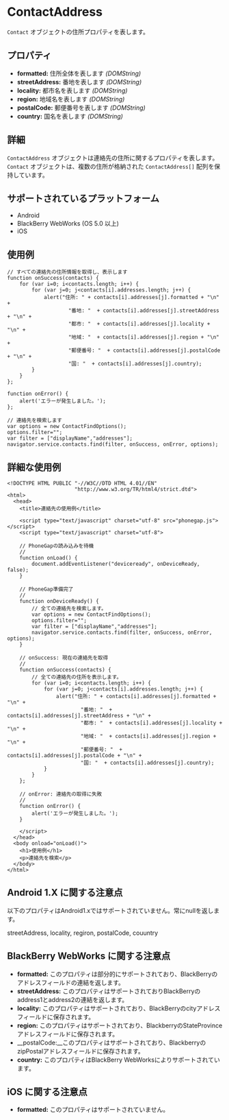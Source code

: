 ContactAddress
==============

 `Contact` オブジェクトの住所プロパティを表します。

プロパティ
----------

- __formatted:__ 住所全体を表します _(DOMString)_
- __streetAddress:__ 番地を表します _(DOMString)_
- __locality:__ 都市名を表します _(DOMString)_
- __region:__ 地域名を表します _(DOMString)_
- __postalCode:__ 郵便番号を表します _(DOMString)_
- __country:__ 国名を表します _(DOMString)_

詳細
-------

 `ContactAddress` オブジェクトは連絡先の住所に関するプロパティを表します。
 `Contact` オブジェクトは、複数の住所が格納された `ContactAddress[]` 配列を保持しています。

サポートされているプラットフォーム
-------------------

- Android
- BlackBerry WebWorks (OS 5.0 以上)
- iOS

使用例
-------------

	// すべての連絡先の住所情報を取得し、表示します
    function onSuccess(contacts) {
		for (var i=0; i<contacts.length; i++) {
			for (var j=0; j<contacts[i].addresses.length; j++) {
				alert("住所: " + contacts[i].addresses[j].formatted + "\n" + 
						"番地: "  + contacts[i].addresses[j].streetAddress + "\n" + 
						"都市: "  + contacts[i].addresses[j].locality + "\n" + 
						"地域: "  + contacts[i].addresses[j].region + "\n" + 
						"郵便番号: "  + contacts[i].addresses[j].postalCode + "\n" + 
						"国: "  + contacts[i].addresses[j].country);
			}
		}
    };

    function onError() {
        alert('エラーが発生しました。');
    };

    // 連絡先を検索します
    var options = new ContactFindOptions();
	options.filter=""; 
	var filter = ["displayName","addresses"];
    navigator.service.contacts.find(filter, onSuccess, onError, options);

詳細な使用例
------------

    <!DOCTYPE HTML PUBLIC "-//W3C//DTD HTML 4.01//EN"
                          "http://www.w3.org/TR/html4/strict.dtd">
    <html>
      <head>
        <title>連絡先の使用例</title>

        <script type="text/javascript" charset="utf-8" src="phonegap.js"></script>
        <script type="text/javascript" charset="utf-8">

        // PhoneGapの読み込みを待機
        //
        function onLoad() {
            document.addEventListener("deviceready", onDeviceReady, false);
        }

        // PhoneGap準備完了
        //
        function onDeviceReady() {
		    // 全ての連絡先を検索します。
		    var options = new ContactFindOptions();
			options.filter=""; 
			var filter = ["displayName","addresses"];
		    navigator.service.contacts.find(filter, onSuccess, onError, options);
        }
    
        // onSuccess: 現在の連絡先を取得
        //
		function onSuccess(contacts) {
			// 全ての連絡先の住所を表示します。
			for (var i=0; i<contacts.length; i++) {
				for (var j=0; j<contacts[i].addresses.length; j++) {
					alert("住所: " + contacts[i].addresses[j].formatted + "\n" + 
							"番地: "  + contacts[i].addresses[j].streetAddress + "\n" + 
							"都市: "  + contacts[i].addresses[j].locality + "\n" + 
							"地域: "  + contacts[i].addresses[j].region + "\n" + 
							"郵便番号: "  + contacts[i].addresses[j].postalCode + "\n" + 
							"国: "  + contacts[i].addresses[j].country);
				}
			}
		};
    
        // onError: 連絡先の取得に失敗
        //
        function onError() {
            alert('エラーが発生しました。');
        }

        </script>
      </head>
      <body onload="onLoad()">
        <h1>使用例</h1>
        <p>連絡先を検索</p>
      </body>
    </html>

Android 1.X に関する注意点
------------------

以下のプロパティはAndroid1.xではサポートされていません。常にnullを返します。

streetAddress, locality, regiron, postalCode, couuntry


BlackBerry WebWorks に関する注意点
--------------------------------------------

- __formatted:__ このプロパティは部分的にサポートされており、BlackBerryのアドレスフィールドの連結を返します。
- __streetAddress:__ このプロパティはサポートされておりBlackBerryのaddress1とaddress2の連結を返します。
- __locality:__ このプロパティはサポートされており、BlackBerryのcityアドレスフィールドに保存されます。
- __region:__ このプロパティはサポートされており、BlackberryのStateProvinceアドレスフィールドに保存されます。
- __postalCode:__このプロパティはサポートされており、BlackberryのzipPostalアドレスフィールドに保存されます。 
- __country:__ このプロパティはBlackBerry WebWorksによりサポートされています。

iOS に関する注意点
----------
- __formatted:__ このプロパティはサポートされていません。

